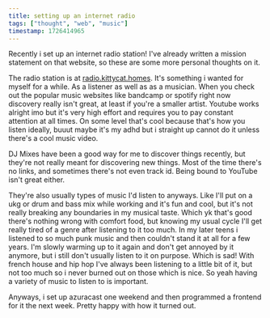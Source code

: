```yaml
---
title: setting up an internet radio
tags: ["thought", "web", "music"]
timestamp: 1726414965
---
```


Recently i set up an internet radio station! I've already written a mission statement on that website, so these are some more personal thoughts on it.
<!--more-->

The radio station is at [radio.kittycat.homes](https://radio.kittycat.homes). It's something i wanted for myself for a while. As a listener as well as as a musician. When you check out the popular music websites like bandcamp or spotify right now discovery really isn't great, at least if you're a smaller artist. Youtube works alright imo but it's very high effort and requires you to pay constant attention at all times. On some level that's cool because that's how you listen ideally, buuut maybe it's my adhd but i straight up cannot do it unless there's a cool music video.

DJ Mixes have been a good way for me to discover things recently, but they're not really meant for discovering new things. Most of the time there's no links, and sometimes there's not even track id. Being bound to YouTube isn't great either.

They're also usually types of music I'd listen to anyways. Like I'll put on a ukg or drum and bass mix while working and it's fun and cool, but it's not really breaking any boundaries in my musical taste. Which yk that's good there's nothing wrong with comfort food, but knowing my usual cycle I'll get really tired of a genre after listening to it too much. In my later teens i listened to so much punk music and then couldn't stand it at all for a few years. I'm slowly warming up to it again and don't get annoyed by it anymore, but i still don't usually listen to it on purpose. Which is sad!
With french house and hip hop I've always been listening to a little bit of it, but not too much so i never burned out on those which is nice. So yeah having a variety of music to listen to is important.

Anyways, i set up azuracast one weekend and then programmed a frontend for it the next week. Pretty happy with how it turned out.